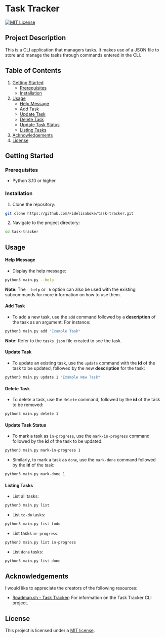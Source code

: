 # Task Tracker
[![MIT License][mit-shield]][mit-link]

[mit-shield]: https://img.shields.io/badge/License-MIT-blue.svg
[mit-link]: https://opensource.org/licenses/MIT

## Project Description
This is a CLI application that managers tasks. It makes use of a JSON file to store and manage the tasks through commands entered in the CLI.

## Table of Contents
1. [Getting Started](#getting-started)
    - [Prerequisites](#prerequisites)
    - [Installation](#installation)
2. [Usage](#usage)
    - [Help Message](#help-message)
    - [Add Task](#add-task)
    - [Update Task](#update-task)
    - [Delete Task](#delete-task)
    - [Update Task Status](#update-task-status)
    - [Listing Tasks](#listing-tasks)
3. [Acknowledgements](#acknowledgements)
4. [License](#license)

## Getting Started
### Prerequisites
- Python 3.10 or higher

### Installation
1. Clone the repository:
```bash
git clone https://github.com/Fidelisaboke/task-tracker.git
```

2. Navigate to the project directory:
```bash
cd task-tracker
```

## Usage
#### Help Message
- Display the help message:
```bash
python3 main.py --help
```
**Note**: The `--help` or `-h` option can also be used with the existing subcommands for more information on how to use them.

#### Add Task
- To add a new task, use the `add` command followed by a **description** of the task as an argument. For instance:
```bash
python3 main.py add "Example Task"
```
**Note:** Refer to the `tasks.json` file created to see the task.

#### Update Task
- To update an existing task, use the `update` command with the **id** of the task to be updated, followed by the new **description** for the task:
```bash
python3 main.py update 1 "Example New Task"
```

#### Delete Task 
- To delete a task, use the `delete` command, followed by the **id** of the task to be removed:
```bash
python3 main.py delete 1
```

#### Update Task Status
- To mark a task as `in-progress`, use the `mark-in-progress` command followed by the **id** of the task to be updated:
```bash
python3 main.py mark-in-progress 1
```

- Similarly, to mark a task as `done`, use the `mark-done` command followed by the **id** of the task:
```bash
python3 main.py mark-done 1
```

#### Listing Tasks
- List all tasks:
```bash
python3 main.py list
```

- List `to-do` tasks:
```bash
python3 main.py list todo
```

- List tasks `in-progress`:
```bash
python3 main.py list in-progress
```

- List `done` tasks:
```bash
python3 main.py list done
```

## Acknowledgements
I would like to appreciate the creators of the following resources:
- [Roadmap.sh - Task Tracker](https://roadmap.sh/projects/task-tracker): For information on the Task Tracker CLI project.

## License
This project is licensed under a [MIT license](https://opensource.org/licenses/MIT).

